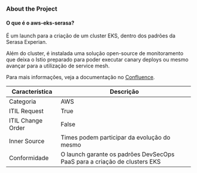 ### About the Project

#### O que é o aws-eks-serasa?

É um launch para a criação de um cluster EKS, dentro dos padrões da Serasa Experian.

Além do cluster, é instalada uma solução open-source de monitoramento que deixa o Istio preparado para poder executar canary deploys ou mesmo avançar para a utilização de service mesh.

Para mais informações, veja a documentação no [Confluence](https://pages.experian.com/display/CODAENANMA/EKS+-+Brazil?src=contextnavpagetreemode).


| Característica    | Descrição                                                                 |
| ------------------|---------------------------------------------------------------------------|
| Categoria         | AWS                                                                       |
| ITIL Request      | True                                                                      |
| ITIL Change Order | False                                                                     |
| Inner Source      | Times podem participar da evolução do mesmo                               |
| Conformidade      | O launch garante os padrões DevSecOps PaaS para a criação de clusters EKS |